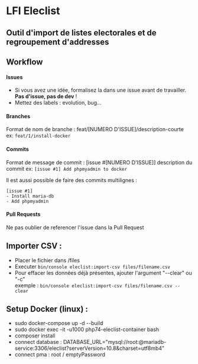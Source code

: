 # LFI Eleclist
## Outil d'import de listes electorales et de regroupement d'addresses

## Workflow
#### Issues
- Si vous avez une idée, formalisez la dans une issue avant de travailler. **Pas d'issue, pas de dev** !
- Mettez des labels : evolution, bug...

#### Branches
Format de nom de branche : feat/[NUMERO D'ISSUE]/description-courte  
ex: `feat/1/install-docker`

#### Commits
Format de message de commit : [issue #[NUMERO D'ISSUE]] description du commit
ex: `[issue #1] Add phpmyadmin to docker`  

Il est aussi possible de faire des commits multilignes :
```
[issue #1]
- Install maria-db
- Add phpmyadmin
```

#### Pull Requests
Ne pas oublier de referencer l'issue dans la Pull Request


## Importer CSV :
- Placer le fichier dans /files
- Executer `bin/console eleclist:import-csv files/filename.csv`
- Pour effacer les données déjà présentes, ajouter l'argument "--clear" ou "-c"  
exemple : `bin/console eleclist:import-csv files/filename.csv --clear`

## Setup Docker (linux) :
- sudo docker-compose up -d --build
- sudo docker exec -it -u1000 php74-eleclist-container bash
- composer install
- connect database : DATABASE_URL="mysql://root:@mariadb-service:3306/eleclist?serverVersion=10.8&charset=utf8mb4"
- connect pma : root / emptyPassword
